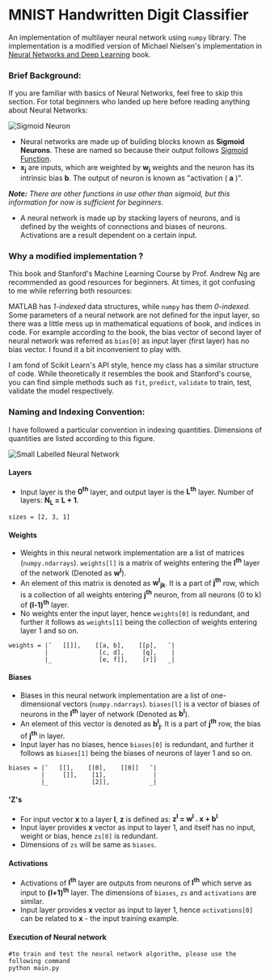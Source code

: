 MNIST Handwritten Digit Classifier
==================================

An implementation of multilayer neural network using `numpy` library. The implementation 
is a modified version of Michael Nielsen's implementation in 
[Neural Networks and Deep Learning](http://neuralnetworksanddeeplearning.com/) book. 


### Brief Background:

If you are familiar with basics of Neural Networks, feel free to skip this section. For 
total beginners who landed up here before reading anything about Neural Networks:

![Sigmoid Neuron](http://i.imgur.com/dOkT9Y9.png)

* Neural networks are made up of building blocks known as **Sigmoid Neurons**. These are 
named so because their output follows [Sigmoid Function](https://en.wikipedia.org/wiki/Sigmoid_function).
* **x<sub>j</sub>** are inputs, which are weighted by **w<sub>j</sub>** weights and the 
neuron has its intrinsic bias **b**. The output of neuron is known as "activation ( **a** )".

_**Note:** There are other functions in use other than sigmoid, but this information for
now is sufficient for beginners._

* A neural network is made up by stacking layers of neurons, and is defined by the weights 
of connections and biases of neurons. Activations are a result dependent on a certain input.


### Why a modified implementation ?

This book and Stanford's Machine Learning Course by Prof. Andrew Ng are recommended as 
good resources for beginners. At times, it got confusing to me while referring both resources:

MATLAB has _1-indexed_ data structures, while `numpy` has them _0-indexed_. Some parameters 
of a neural network are not defined for the input layer, so there was a little mess up in 
mathematical equations of book, and indices in code. For example according to the book, the 
bias vector of second layer of neural network was referred as `bias[0]` as input layer (first 
layer) has no bias vector. I found it a bit inconvenient to play with.

I am fond of Scikit Learn's API style, hence my class has a similar structure of code. While 
theoretically it resembles the book and Stanford's course, you can find simple methods such 
as `fit`, `predict`, `validate` to train, test, validate the model respectively.


### Naming and Indexing Convention:

I have followed a particular convention in indexing quantities.
Dimensions of quantities are listed according to this figure.

![Small Labelled Neural Network](http://i.imgur.com/HdfentB.png)


#### **Layers**
* Input layer is the **0<sup>th</sup>** layer, and output layer 
is the **L<sup>th</sup>** layer. Number of layers: **N<sub>L</sub> = L + 1**.
```
sizes = [2, 3, 1]
```

#### **Weights**
* Weights in this neural network implementation are a list of 
matrices (`numpy.ndarrays`). `weights[l]` is a matrix of weights entering the 
**l<sup>th</sup>** layer of the network (Denoted as **w<sup>l</sup>**).  
* An element of this matrix is denoted as **w<sup>l</sup><sub>jk</sub>**. It is a 
part of **j<sup>th</sup>** row, which is a collection of all weights entering 
**j<sup>th</sup>** neuron, from all neurons (0 to k) of **(l-1)<sup>th</sup>** layer.  
* No weights enter the input layer, hence `weights[0]` is redundant, and further it 
follows as `weights[1]` being the collection of weights entering layer 1 and so on.
```
weights = |¯   [[]],    [[a, b],    [[p],   ¯|
          |              [c, d],     [q],    |
          |_             [e, f]],    [r]]   _|
```

#### **Biases**
* Biases in this neural network implementation are a list of one-dimensional 
vectors (`numpy.ndarrays`). `biases[l]` is a vector of biases of neurons in the 
**l<sup>th</sup>** layer of network (Denoted as **b<sup>l</sup>**).  
* An element of this vector is denoted as **b<sup>l</sup><sub>j</sub>**. It is a 
part of **j<sup>th</sup>** row, the bias of **j<sup>th</sup>** in layer.  
* Input layer has no biases, hence `biases[0]` is redundant, and further it 
follows as `biases[1]` being the biases of neurons of layer 1 and so on.
```
biases = |¯   [[],    [[0],    [[0]]   ¯|
         |     []],    [1],             |
         |_            [2]],           _|
```

#### **'Z's**
* For input vector **x** to a layer **l**, **z** is defined as: 
**z<sup>l</sup> = w<sup>l</sup> . x + b<sup>l</sup>**
* Input layer provides **x** vector as input to layer 1, and itself has no input, 
weight or bias, hence `zs[0]` is redundant.
* Dimensions of `zs` will be same as `biases`.

#### **Activations**
* Activations of **l<sup>th</sup>** layer are outputs from neurons of **l<sup>th</sup>** 
which serve as input to **(l+1)<sup>th</sup>** layer. The dimensions of `biases`, `zs` and 
`activations` are similar.
* Input layer provides **x** vector as input to layer 1, hence `activations[0]` can be related 
to **x** - the input training example.

#### **Execution of Neural network**
```
#to train and test the neural network algorithm, please use the following command
python main.py
```
